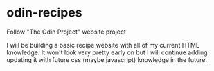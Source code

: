 # odin-recipes
Follow "The Odin Project" website project

I will be building a basic recipe website with all of my current HTML 
knowledge. It won't look very pretty early on but I will continue adding 
updating it with future css (maybe javascript) knowledge in the future.
